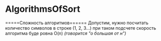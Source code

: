 # AlgorithmsOfSort

=====Сложность алгоритмов======
Допустим, нужно посчитать количество символов в строке
(1, 2, 3...)
при таком подсчете скорость алгоритма буде ровна O(n) *(говорится  "о большая от н")*
